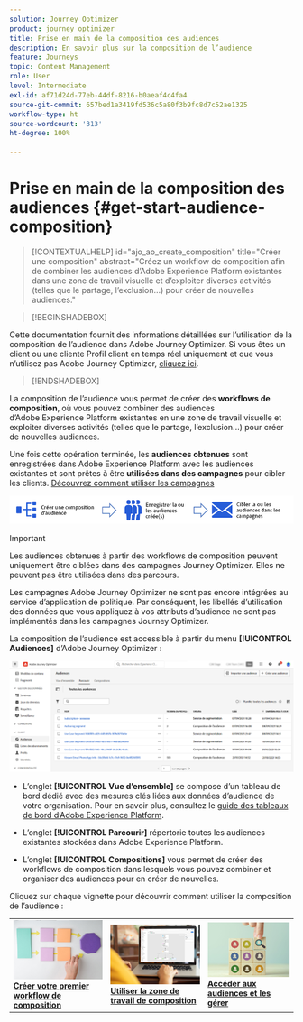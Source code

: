 ```yaml
---
solution: Journey Optimizer
product: journey optimizer
title: Prise en main de la composition des audiences
description: En savoir plus sur la composition de l’audience
feature: Journeys
topic: Content Management
role: User
level: Intermediate
exl-id: af71d24d-77eb-44df-8216-b0aeaf4c4fa4
source-git-commit: 657bed1a3419fd536c5a80f3b9fc8d7c52ae1325
workflow-type: ht
source-wordcount: '313'
ht-degree: 100%

---
```


# Prise en main de la composition des audiences {#get-start-audience-composition}

>[!CONTEXTUALHELP]
>id="ajo_ao_create_composition"
>title="Créer une composition"
>abstract="Créez un workflow de composition afin de combiner les audiences d’Adobe Experience Platform existantes dans une zone de travail visuelle et d’exploiter diverses activités (telles que le partage, l’exclusion…) pour créer de nouvelles audiences."

>[!BEGINSHADEBOX]

Cette documentation fournit des informations détaillées sur l’utilisation de la composition de l’audience dans Adobe Journey Optimizer. Si vous êtes un client ou une cliente Profil client en temps réel uniquement et que vous n’utilisez pas Adobe Journey Optimizer, [cliquez ici](https://experienceleague.adobe.com/docs/experience-platform/segmentation/ui/audience-composition.html?lang=fr).

>[!ENDSHADEBOX]

La composition de l’audience vous permet de créer des **workflows de composition**, où vous pouvez combiner des audiences d’Adobe Experience Platform existantes en une zone de travail visuelle et exploiter diverses activités (telles que le partage, l’exclusion...) pour créer de nouvelles audiences.

Une fois cette opération terminée, les **audiences obtenues** sont enregistrées dans Adobe Experience Platform avec les audiences existantes et sont prêtes à être **utilisées dans des campagnes** pour cibler les clients. [Découvrez comment utiliser les campagnes](../campaigns/get-started-with-campaigns.md)

![](assets/audiences-process.png)

>[!IMPORTANT]
>
>Les audiences obtenues à partir des workflows de composition peuvent uniquement être ciblées dans des campagnes Journey Optimizer. Elles ne peuvent pas être utilisées dans des parcours.
>
>Les campagnes Adobe Journey Optimizer ne sont pas encore intégrées au service d’application de politique. Par conséquent, les libellés d’utilisation des données que vous appliquez à vos attributs d’audience ne sont pas implémentés dans les campagnes Journey Optimizer.

La composition de l’audience est accessible à partir du menu **[!UICONTROL Audiences]** d’Adobe Journey Optimizer :

![](assets/audiences-browse.png)

* L’onglet **[!UICONTROL Vue d’ensemble]** se compose d’un tableau de bord dédié avec des mesures clés liées aux données d’audience de votre organisation. Pour en savoir plus, consultez le [guide des tableaux de bord d’Adobe Experience Platform](https://experienceleague.adobe.com/docs/experience-platform/dashboards/guides/segments.html?lang=fr).

* L’onglet **[!UICONTROL Parcourir]** répertorie toutes les audiences existantes stockées dans Adobe Experience Platform.

* L’onglet **[!UICONTROL Compositions]** vous permet de créer des workflows de composition dans lesquels vous pouvez combiner et organiser des audiences pour en créer de nouvelles.

Cliquez sur chaque vignette pour découvrir comment utiliser la composition de l’audience :

<table style="table-layout:fixed"><tr style="border: 0;">
<td><a href="create-compositions.md"><img alt="Créer des workflows de composition" src="../assets/do-not-localize/ao-workflows.jpg"></a>
<div><a href="create-compositions.md"><strong>Créer votre premier workflow de composition</strong></a></div></td>
<td><a href="composition-canvas.md"><img alt="Utiliser la zone de travail de composition" src="../assets/do-not-localize/ao-canvas.jpg"></a>
<div><a href="composition-canvas.md"><strong>Utiliser la zone de travail de composition</strong></a></div></td>
<td><a href="access-audiences.md"><img alt="Accéder aux audiences et les gérer" src="../assets/do-not-localize/ao-audiences.jpeg"></a>
<div><a href="access-audiences.md"><strong>Accéder aux audiences et les gérer</strong></a></div></td>
</tr></table>
